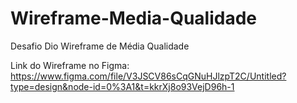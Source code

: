 # Wireframe-Media-Qualidade
Desafio Dio Wireframe de Média Qualidade

Link do Wireframe no Figma:
https://www.figma.com/file/V3JSCV86sCqGNuHJlzpT2C/Untitled?type=design&node-id=0%3A1&t=kkrXj8o93VejD96h-1
